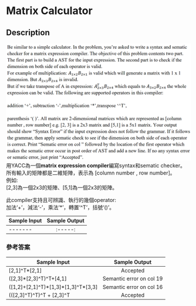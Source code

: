 # Matrix Calculator
## Description
![圖片參考名稱](https://github.com/cycu10627135/Matrix-Calculator/blob/master/Matrix_Calculator.PNG "description")
用YACC為一個**matrix expression compiler**編寫syntax和sematic checker。  
所有輸入的矩陣都是二維矩陣，表示為 [column number , row number]。  
例如:  
[2,3]為一個2x3的矩陣、[5,1]為一個2x3的矩陣。

此compiler支持且可辨識、執行的幾個operator:  
加法‘+’，減法‘-’，乘法‘*’，轉置‘^T’，括號‘()’。  


| Sample Input  | Sample Output |
|-------|:-----:|
|-------|:-----:|
  
### 參考答案
| Sample Input  | Sample Output |
|-------|:-----:|
| [2,1]^T\*[2,1] | Accepted |
| ([2,3]\*[2,3]^T)^T+[4,1] | Semantic error on col 19 |
| ([1,2]+[2,1]^T)\*[1,3]\*[1,3]^T\*[3,3]| Semantic error on col 16 |
| (([2,3]^T)^T)^T + [2,3]^T | Accepted |


